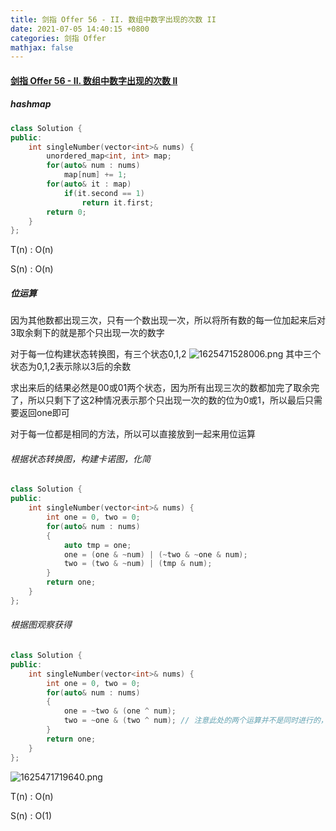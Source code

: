 ```yaml
---
title: 剑指 Offer 56 - II. 数组中数字出现的次数 II
date: 2021-07-05 14:40:15 +0800
categories: 剑指 Offer
mathjax: false
---
```

#### [剑指 Offer 56 - II. 数组中数字出现的次数 II](https://leetcode-cn.com/problems/shu-zu-zhong-shu-zi-chu-xian-de-ci-shu-ii-lcof/)

##### hashmap
```c++
class Solution {
public:
    int singleNumber(vector<int>& nums) {
        unordered_map<int, int> map;
        for(auto& num : nums)
            map[num] += 1;
        for(auto& it : map)
            if(it.second == 1)
                return it.first;
        return 0;
    }
};
```
T(n) : O(n)

S(n) : O(n)

##### 位运算

因为其他数都出现三次，只有一个数出现一次，所以将所有数的每一位加起来后对3取余剩下的就是那个只出现一次的数字

对于每一位构建状态转换图，有三个状态0,1,2
![1625471528006.png](https://image.cinte.cc/i/2021/07/05/78efdf2acd2da.png)
其中三个状态为0,1,2表示除以3后的余数

求出来后的结果必然是00或01两个状态，因为所有出现三次的数都加完了取余完了，所以只剩下了这2种情况表示那个只出现一次的数的位为0或1，所以最后只需要返回one即可

对于每一位都是相同的方法，所以可以直接放到一起来用位运算


###### 根据状态转换图，构建卡诺图，化简
```c++
class Solution {
public:
    int singleNumber(vector<int>& nums) {
        int one = 0, two = 0;
        for(auto& num : nums)
        {
            auto tmp = one;
            one = (one & ~num) | (~two & ~one & num);
            two = (two & ~num) | (tmp & num);
        }
        return one;
    }
};
```

###### 根据图观察获得

```c++
class Solution {
public:
    int singleNumber(vector<int>& nums) {
        int one = 0, two = 0;
        for(auto& num : nums)
        {
            one = ~two & (one ^ num);
            two = ~one & (two ^ num); // 注意此处的两个运算并不是同时进行的，所以这里的two需要根据变化后的one的结果来运算。根据计算后的one的结果，见下图（还是卡诺图来的直观）
        }
        return one;
    }
};
```

![1625471719640.png](https://image.cinte.cc/i/2021/07/05/b4ff9493e0303.png)

T(n) : O(n)

S(n) : O(1)
